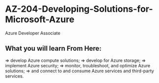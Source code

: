 # AZ-204-Developing-Solutions-for-Microsoft-Azure
Azure Developer Associate

## What you will learn From Here:

=> develop Azure compute solutions; 
=> develop for Azure storage; 
=> implement Azure security; 
=> monitor, troubleshoot, and optimize Azure solutions; 
=> and connect to and consume Azure services and third-party services.
